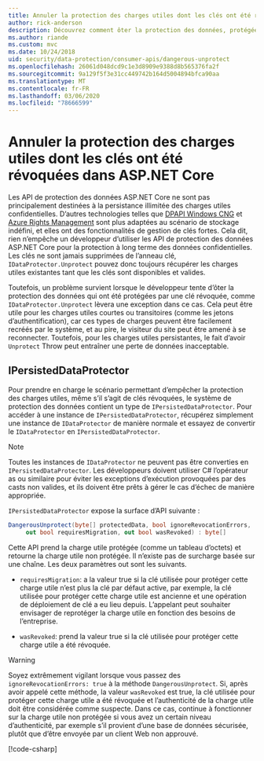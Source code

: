 ```yaml
---
title: Annuler la protection des charges utiles dont les clés ont été révoquées dans ASP.NET Core
author: rick-anderson
description: Découvrez comment ôter la protection des données, protégées par des clés qui ont été révoquées, dans une application ASP.NET Core.
ms.author: riande
ms.custom: mvc
ms.date: 10/24/2018
uid: security/data-protection/consumer-apis/dangerous-unprotect
ms.openlocfilehash: 26061d048dcd9c1e3d8909e9388d8b565376fa2f
ms.sourcegitcommit: 9a129f5f3e31cc449742b164d5004894bfca90aa
ms.translationtype: MT
ms.contentlocale: fr-FR
ms.lasthandoff: 03/06/2020
ms.locfileid: "78666599"
---
```

# <a name="unprotect-payloads-whose-keys-have-been-revoked-in-aspnet-core"></a>Annuler la protection des charges utiles dont les clés ont été révoquées dans ASP.NET Core

<a name="data-protection-consumer-apis-dangerous-unprotect"></a>

Les API de protection des données ASP.NET Core ne sont pas principalement destinées à la persistance illimitée des charges utiles confidentielles. D’autres technologies telles que [DPAPI Windows CNG](https://msdn.microsoft.com/library/windows/desktop/hh706794%28v=vs.85%29.aspx) et [Azure Rights Management](/rights-management/) sont plus adaptées au scénario de stockage indéfini, et elles ont des fonctionnalités de gestion de clés fortes. Cela dit, rien n’empêche un développeur d’utiliser les API de protection des données ASP.NET Core pour la protection à long terme des données confidentielles. Les clés ne sont jamais supprimées de l’anneau clé, `IDataProtector.Unprotect` pouvez donc toujours récupérer les charges utiles existantes tant que les clés sont disponibles et valides.

Toutefois, un problème survient lorsque le développeur tente d’ôter la protection des données qui ont été protégées par une clé révoquée, comme `IDataProtector.Unprotect` lèvera une exception dans ce cas. Cela peut être utile pour les charges utiles courtes ou transitoires (comme les jetons d’authentification), car ces types de charges peuvent être facilement recréés par le système, et au pire, le visiteur du site peut être amené à se reconnecter. Toutefois, pour les charges utiles persistantes, le fait d’avoir `Unprotect` Throw peut entraîner une perte de données inacceptable.

## <a name="ipersisteddataprotector"></a>IPersistedDataProtector

Pour prendre en charge le scénario permettant d’empêcher la protection des charges utiles, même s’il s’agit de clés révoquées, le système de protection des données contient un type de `IPersistedDataProtector`. Pour accéder à une instance de `IPersistedDataProtector`, récupérez simplement une instance de `IDataProtector` de manière normale et essayez de convertir le `IDataProtector` en `IPersistedDataProtector`.

> [!NOTE]
> Toutes les instances de `IDataProtector` ne peuvent pas être converties en `IPersistedDataProtector`. Les développeurs doivent utiliser C# l’opérateur as ou similaire pour éviter les exceptions d’exécution provoquées par des casts non valides, et ils doivent être prêts à gérer le cas d’échec de manière appropriée.

`IPersistedDataProtector` expose la surface d’API suivante :

```csharp
DangerousUnprotect(byte[] protectedData, bool ignoreRevocationErrors,
     out bool requiresMigration, out bool wasRevoked) : byte[]
```

Cette API prend la charge utile protégée (comme un tableau d’octets) et retourne la charge utile non protégée. Il n’existe pas de surcharge basée sur une chaîne. Les deux paramètres out sont les suivants.

* `requiresMigration`: a la valeur true si la clé utilisée pour protéger cette charge utile n’est plus la clé par défaut active, par exemple, la clé utilisée pour protéger cette charge utile est ancienne et une opération de déploiement de clé a eu lieu depuis. L’appelant peut souhaiter envisager de reprotéger la charge utile en fonction des besoins de l’entreprise.

* `wasRevoked`: prend la valeur true si la clé utilisée pour protéger cette charge utile a été révoquée.

>[!WARNING]
> Soyez extrêmement vigilant lorsque vous passez des `ignoreRevocationErrors: true` à la méthode `DangerousUnprotect`. Si, après avoir appelé cette méthode, la valeur `wasRevoked` est true, la clé utilisée pour protéger cette charge utile a été révoquée et l’authenticité de la charge utile doit être considérée comme suspecte. Dans ce cas, continue à fonctionner sur la charge utile non protégée si vous avez un certain niveau d’authenticité, par exemple s’il provient d’une base de données sécurisée, plutôt que d’être envoyée par un client Web non approuvé.

[!code-csharp[](dangerous-unprotect/samples/dangerous-unprotect.cs)]
